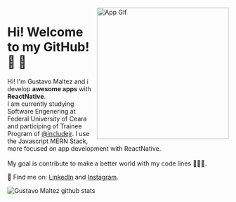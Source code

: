 <div>
  <br><br><br><br>
<img src="https://raw.githubusercontent.com/gustavomaltez/gustavomaltez/master/app.gif" max-width="300px" width="300px" align="right" alt="App Gif">
</div>

# Hi! Welcome to my GitHub! :wave: :rocket:


  Hi! I'm Gustavo Maltez and i develop <strong>awesome apps</strong> with <strong>ReactNative</strong>.<br>
  I am currently studying Software Engenering at Federal University of Ceara and participing of Trainee Program of [@includejr](https://includejr.com.br/). I use the Javascript     MERN Stack, more focused on app development with ReactNative. <br><br>
  My goal is contribute to make a better world with my code lines 👨‍💻:rocket:.

:pushpin: Find me on: [LinkedIn](https://linkedin.com/in/gusttavomaltez) and [Instagram](https://www.instagram.com/gusttavomaltez/).

<a href="https://github.com/gustavomaltez">
<img align="left" src="https://github-readme-stats.vercel.app/api?username=gustavomaltez&show_icons=true&line_height=25&count_private=true&include_all_commits=true&hide_title=true&bg_color=FEFEFE&icon_color=33BB44&title_color=33bb44" alt="Gustavo Maltez github stats"/>
</a>
